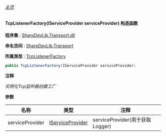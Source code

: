 ###### [主页](./Index.md "主页")

#### TcpListenerFactory(IServiceProvider serviceProvider) 构造函数

**程序集** : [SharpDevLib.Transport.dll](./SharpDevLib.Transport.assembly.md "SharpDevLib.Transport.dll")

**命名空间** : [SharpDevLib.Transport](./SharpDevLib.Transport.namespace.md "SharpDevLib.Transport")

**所属类型** : [TcpListenerFactory](./SharpDevLib.Transport.TcpListenerFactory.md "TcpListenerFactory")

``` csharp
public TcpListenerFactory(IServiceProvider serviceProvider)
```
**注释**

*实例化Tcp监听器创建工厂*


**参数**

|名称|类型|注释|
|---|---|---|
|serviceProvider|[IServiceProvider](https://learn.microsoft.com/en-us/dotnet/api/system.iserviceprovider "IServiceProvider")|serviceProvider(用于获取Logger)|


